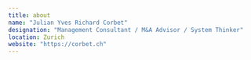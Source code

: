 ```yaml
---
title: about
name: "Julian Yves Richard Corbet"
designation: "Management Consultant / M&A Advisor / System Thinker"
location: Zurich
website: "https://corbet.ch"
---
```



